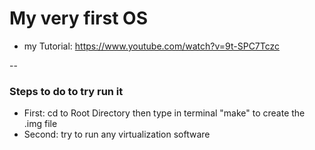 # My very first OS

- my Tutorial: https://www.youtube.com/watch?v=9t-SPC7Tczc

--

### Steps to do to try run it

- First: cd to Root Directory then type in terminal "make" to create the .img file
- Second: try to run any virtualization software